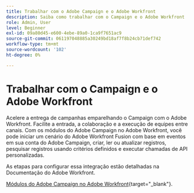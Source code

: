 ```yaml
---
title: Trabalhar com o Adobe Campaign e o Adobe Workfront
description: Saiba como trabalhar com o Campaign e o Adobe Workfront
role: Admin, User
level: Beginner
exl-id: 09a80d45-e600-4ebe-89a0-1ca9f7651ac9
source-git-commit: 061197048885a30249bd18af7f8b24cb71def742
workflow-type: tm+mt
source-wordcount: '102'
ht-degree: 0%

---
```


# Trabalhar com o Campaign e o Adobe Workfront

Acelere a entrega de campanhas emparelhando o Campaign com o Adobe Workfront. Facilite a entrada, a colaboração e a execução de equipes entre canais. Com os módulos do Adobe Campaign no Adobe Workfront, você pode iniciar um cenário do Adobe Workfront Fusion com base em eventos em sua conta do Adobe Campaign, criar, ler ou atualizar registros, pesquisar registros usando critérios definidos e executar chamadas de API personalizadas.


As etapas para configurar essa integração estão detalhadas na Documentação do Adobe Workfront.


[Módulos do Adobe Campaign no Adobe Workfront](https://experienceleague.adobe.com/docs/workfront/using/adobe-workfront-fusion/fusion-apps-and-modules/adobe-campaign-classic-connector.html?lang=pt-BR){target="_blank"}.
